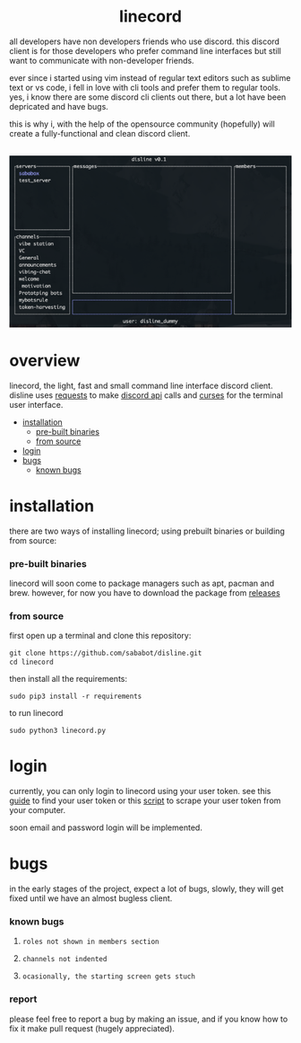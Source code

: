 <h1 align="center">linecord</h1>

all developers have non developers friends who use discord. this discord client is for those developers who prefer command line interfaces but still want to communicate with non-developer friends. 

ever since i started using vim instead of regular text editors such as sublime text or vs code, i fell in love with cli tools and prefer them to regular tools. yes, i know there are some discord cli clients out there, but a lot have been depricated and have bugs. 

this is why i, with the help of the opensource community (hopefully) will create a fully-functional and clean discord client.

<p align="center">
  <br>
  <img src="https://raw.githubusercontent.com/sababot/disline/master/docs/images/linecord-intro.png" />
</p>

# overview
linecord, the light, fast and small command line interface discord client. disline uses [requests](https://pypi.org/project/requests/) to make [discord api](https://discord.com/developers/docs/reference) calls and [curses](https://docs.python.org/3/howto/curses.html) for the terminal user interface.

- [installation](#installation)
  - [pre-built binaries](#pre-built-binaries)
  - [from source](#from-source)
- [login](#login)
- [bugs](#bugs)
  - [known bugs](#known-bugs)

# installation
there are two ways of installing linecord; using prebuilt binaries or building from source:

### pre-built binaries
linecord will soon come to package managers such as apt, pacman and brew. however, for now you have to download the package from [releases](https://github.com/sababot/disline/releases)

### from source
first open up a terminal and clone this repository:

```
git clone https://github.com/sababot/disline.git
cd linecord
```

then install all the requirements:

```
sudo pip3 install -r requirements
```

to run linecord

```
sudo python3 linecord.py
```

# login
currently, you can only login to linecord using your user token. see this [guide](https://github.com/Bios-Marcel/cordless/wiki/Retrieving-your-token) to find your user token or this [script](https://github.com/wodxgod/Discord-Token-Grabber) to scrape your user token from your computer.

soon email and password login will be implemented.

# bugs
in the early stages of the project, expect a lot of bugs, slowly, they will get fixed until we have an almost bugless client.

### known bugs
1. ```roles not shown in members section```

2. ```channels not indented```

3. ```ocasionally, the starting screen gets stuch```

### report
please feel free to report a bug by making an issue, and if you know how to fix it make pull request (hugely appreciated).
